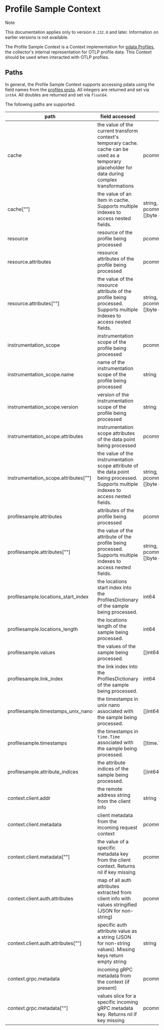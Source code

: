 # Profile Sample Context

> [!NOTE]
> This documentation applies only to version `0.132.0` and later. Information on earlier versions is not available.

The Profile Sample Context is a Context implementation for [pdata Profiles](https://github.com/open-telemetry/opentelemetry-collector/tree/main/pdata/pprofile), the collector's internal representation for OTLP profile data. This Context should be used when interacted with OTLP profiles.

## Paths
In general, the Profile Sample Context supports accessing pdata using the field names from the [profiles proto](https://github.com/open-telemetry/opentelemetry-proto/blob/main/opentelemetry/proto/profiles/v1development/profiles.proto).  All integers are returned and set via `int64`. All doubles are returned and set via `float64`.

The following paths are supported.

| path                                   | field accessed                                                                                                                                     | type                                                                    |
|----------------------------------------|----------------------------------------------------------------------------------------------------------------------------------------------------|-------------------------------------------------------------------------|
| cache                                  | the value of the current transform context's temporary cache. cache can be used as a temporary placeholder for data during complex transformations | pcommon.Map                                                             |
| cache\[""\]                            | the value of an item in cache. Supports multiple indexes to access nested fields.                                                                  | string, bool, int64, float64, pcommon.Map, pcommon.Slice, []byte or nil |
| resource                               | resource of the profile being processed                                                                                                            | pcommon.Resource                                                        |
| resource.attributes                    | resource attributes of the profile being processed                                                                                                 | pcommon.Map                                                             |
| resource.attributes\[""\]              | the value of the resource attribute of the profile being processed. Supports multiple indexes to access nested fields.                             | string, bool, int64, float64, pcommon.Map, pcommon.Slice, []byte or nil |
| instrumentation_scope                  | instrumentation scope of the profile being processed                                                                                               | pcommon.InstrumentationScope                                            |
| instrumentation_scope.name             | name of the instrumentation scope of the profile being processed                                                                                   | string                                                                  |
| instrumentation_scope.version          | version of the instrumentation scope of the profile being processed                                                                                | string                                                                  |
| instrumentation_scope.attributes       | instrumentation scope attributes of the data point being processed                                                                                 | pcommon.Map                                                             |
| instrumentation_scope.attributes\[""\] | the value of the instrumentation scope attribute of the data point being processed. Supports multiple indexes to access nested fields.             | string, bool, int64, float64, pcommon.Map, pcommon.Slice, []byte or nil |
| profilesample.attributes               | attributes of the profile being processed                                                                                                          | pcommon.Map                                                             |
| profilesample.attributes\[""\]         | the value of the attribute of the profile being processed. Supports multiple indexes to access nested fields.                                      | string, bool, int64, float64, pcommon.Map, pcommon.Slice, []byte or nil |
| profilesample.locations_start_index    | the locations start index into the ProfilesDictionary of the sample being processed.                                                               | int64                                                                   |
| profilesample.locations_length         | the locations length of the sample being processed.                                                                                                | int64                                                                   |
| profilesample.values                   | the values of the sample being processed.                                                                                                          | []int64                                                                 |
| profilesample.link_index               | the link index into the ProfilesDictionary of the sample being processed.                                                                          | int64                                                                   |
| profilesample.timestamps_unix_nano     | the timestamps in unix nano associated with the sample being processed.                                                                            | []int64                                                                 |
| profilesample.timestamps               | the timestamps in `time.Time` associated with the sample being processed.                                                                          | []time.Time                                                             |
| profilesample.attribute_indices        | the attribute indices of the sample being processed.                                                                                               | []int64                                                                 |
| context.client.addr                    | the remote address string from the client info                                                                                                     | string                                                                  |
| context.client.metadata                | client metadata from the incoming request context                                                                                                  | pcommon.Map                                                             |
| context.client.metadata\[""\]          | the value of a specific metadata key from the client context. Returns nil if key missing                                                           | pcommon.Slice or nil                                                    |
| context.client.auth.attributes         | map of all auth attributes extracted from client info with values stringified (JSON for non-string)                                                | pcommon.Map                                                             |
| context.client.auth.attributes\[""\]   | specific auth attribute value as a string (JSON for non-string values). Missing keys return empty string                                           | string                                                                  |
| context.grpc.metadata                  | incoming gRPC metadata from the context (if present)                                                                                               | pcommon.Map                                                             |
| context.grpc.metadata\[""\]            | values slice for a specific incoming gRPC metadata key. Returns nil if key missing                                                                 | pcommon.Slice or nil                                                    |